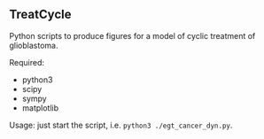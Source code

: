 TreatCycle
----------

Python scripts to produce figures for a model of cyclic treatment of
glioblastoma. 

Required:
* python3
* scipy
* sympy
* matplotlib

Usage: just start the script, i.e. `python3 ./egt_cancer_dyn.py`.

